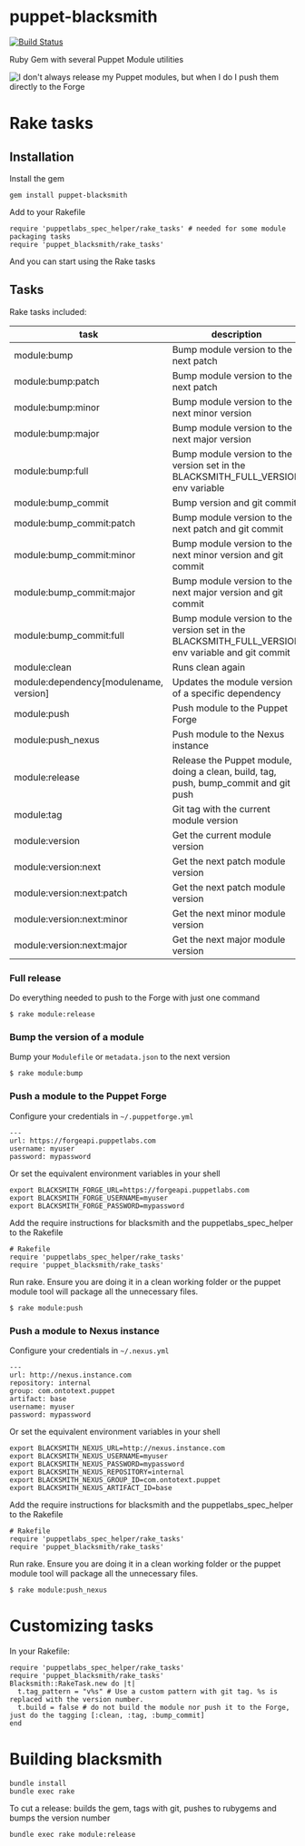 puppet-blacksmith
=================

[![Build Status](https://travis-ci.org/Ontotext-AD/puppet-blacksmith.svg?branch=master)](https://travis-ci.org/Ontotext-AD/puppet-blacksmith)

Ruby Gem with several Puppet Module utilities

![I don't always release my Puppet modules, but when I do I push them directly to the Forge](https://raw.github.com/maestrodev/puppet-blacksmith/gh-pages/dos-equis.jpg)

# Rake tasks

## Installation

Install the gem

	gem install puppet-blacksmith

Add to your Rakefile

    require 'puppetlabs_spec_helper/rake_tasks' # needed for some module packaging tasks
    require 'puppet_blacksmith/rake_tasks'

And you can start using the Rake tasks

## Tasks

Rake tasks included:

| task               | description |
| ------------------ | ----------- |
| module:bump        | Bump module version to the next patch |
| module:bump:patch  | Bump module version to the next patch |
| module:bump:minor  | Bump module version to the next minor version |
| module:bump:major  | Bump module version to the next major version |
| module:bump:full   | Bump module version to the version set in the BLACKSMITH_FULL_VERSION env variable |
| module:bump_commit | Bump version and git commit |
| module:bump_commit:patch  | Bump module version to the next patch and git commit |
| module:bump_commit:minor  | Bump module version to the next minor version and git commit |
| module:bump_commit:major  | Bump module version to the next major version and git commit |
| module:bump_commit:full   | Bump module version to the version set in the BLACKSMITH_FULL_VERSION env variable and git commit |
| module:clean       | Runs clean again |
| module:dependency[modulename, version] | Updates the module version of a specific dependency |
| module:push        | Push module to the Puppet Forge |
| module:push_nexus  | Push module to the Nexus instance |
| module:release     | Release the Puppet module, doing a clean, build, tag, push, bump_commit and git push |
| module:tag         | Git tag with the current module version |
| module:version     | Get the current module version |
| module:version:next | Get the next patch module version |
| module:version:next:patch | Get the next patch module version |
| module:version:next:minor | Get the next minor module version |
| module:version:next:major | Get the next major module version |

### Full release

Do everything needed to push to the Forge with just one command

    $ rake module:release

### Bump the version of a module

Bump your `Modulefile` or `metadata.json` to the next version

    $ rake module:bump

### Push a module to the Puppet Forge

Configure your credentials in `~/.puppetforge.yml`

    ---
    url: https://forgeapi.puppetlabs.com
    username: myuser
    password: mypassword


Or set the equivalent environment variables in your shell

    export BLACKSMITH_FORGE_URL=https://forgeapi.puppetlabs.com
    export BLACKSMITH_FORGE_USERNAME=myuser
    export BLACKSMITH_FORGE_PASSWORD=mypassword


Add the require instructions for blacksmith and the puppetlabs_spec_helper to the Rakefile

    # Rakefile
    require 'puppetlabs_spec_helper/rake_tasks'
    require 'puppet_blacksmith/rake_tasks'

Run rake. Ensure you are doing it in a clean working folder or the puppet module tool will package all the unnecessary files.

    $ rake module:push
    
### Push a module to Nexus instance

Configure your credentials in `~/.nexus.yml`

    ---
    url: http://nexus.instance.com
    repository: internal
    group: com.ontotext.puppet
    artifact: base
    username: myuser
    password: mypassword


Or set the equivalent environment variables in your shell
    
    export BLACKSMITH_NEXUS_URL=http://nexus.instance.com
    export BLACKSMITH_NEXUS_USERNAME=myuser
    export BLACKSMITH_NEXUS_PASSWORD=mypassword
    export BLACKSMITH_NEXUS_REPOSITORY=internal
    export BLACKSMITH_NEXUS_GROUP_ID=com.ontotext.puppet
    export BLACKSMITH_NEXUS_ARTIFACT_ID=base


Add the require instructions for blacksmith and the puppetlabs_spec_helper to the Rakefile

    # Rakefile
    require 'puppetlabs_spec_helper/rake_tasks'
    require 'puppet_blacksmith/rake_tasks'

Run rake. Ensure you are doing it in a clean working folder or the puppet module tool will package all the unnecessary files.

    $ rake module:push_nexus

# Customizing tasks

In your Rakefile:

    require 'puppetlabs_spec_helper/rake_tasks'
    require 'puppet_blacksmith/rake_tasks'
    Blacksmith::RakeTask.new do |t|
      t.tag_pattern = "v%s" # Use a custom pattern with git tag. %s is replaced with the version number.
      t.build = false # do not build the module nor push it to the Forge, just do the tagging [:clean, :tag, :bump_commit]
    end


# Building blacksmith

    bundle install
    bundle exec rake

To cut a release: builds the gem, tags with git, pushes to rubygems and bumps the version number

    bundle exec rake module:release
